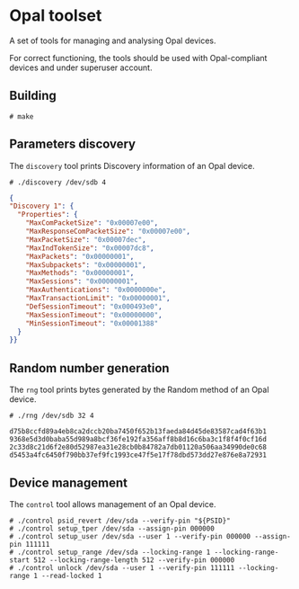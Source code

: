 # Opal toolset

A set of tools for managing and analysing Opal devices.

For correct functioning, the tools should be used with Opal-compliant devices and under superuser account.

## Building

```console
# make
```

## Parameters discovery

The `discovery` tool prints Discovery information of an Opal device.

```console
# ./discovery /dev/sdb 4
```
```json
{
"Discovery 1": {
  "Properties": {
    "MaxComPacketSize": "0x00007e00",
    "MaxResponseComPacketSize": "0x00007e00",
    "MaxPacketSize": "0x00007dec",
    "MaxIndTokenSize": "0x00007dc8",
    "MaxPackets": "0x00000001",
    "MaxSubpackets": "0x00000001",
    "MaxMethods": "0x00000001",
    "MaxSessions": "0x00000001",
    "MaxAuthentications": "0x0000000e",
    "MaxTransactionLimit": "0x00000001",
    "DefSessionTimeout": "0x000493e0",
    "MaxSessionTimeout": "0x00000000",
    "MinSessionTimeout": "0x00001388"
  }
}}
```

## Random number generation

The `rng` tool prints bytes generated by the Random method of an Opal device.

```console
# ./rng /dev/sdb 32 4
```
```console
d75b8ccfd89a4eb8ca2dccb20ba7450f652b13faeda84d45de83587cad4f63b1
9368e5d3d0baba55d989a8bcf36fe192fa356aff8b8d16c6ba3c1f8f4f0cf16d
2c33d8c21d6f2e80d52987ea31e28cb0b84782a7db01120a506aa34990de0c68
d5453a4fc6450f790bb37ef9fc1993ce47f5e17f78dbd573dd27e876e8a72931
```

## Device management

The `control` tool allows management of an Opal device.

```console
# ./control psid_revert /dev/sda --verify-pin "${PSID}"
# ./control setup_tper /dev/sda --assign-pin 000000
# ./control setup_user /dev/sda --user 1 --verify-pin 000000 --assign-pin 111111
# ./control setup_range /dev/sda --locking-range 1 --locking-range-start 512 --locking-range-length 512 --verify-pin 000000
# ./control unlock /dev/sda --user 1 --verify-pin 111111 --locking-range 1 --read-locked 1
```
